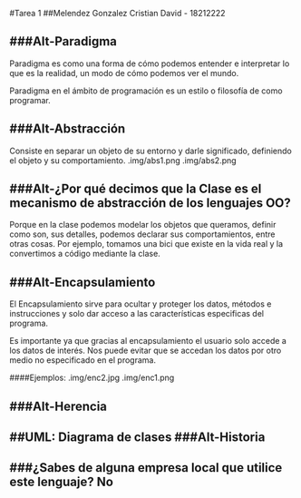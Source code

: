 #Tarea 1
##Melendez Gonzalez Cristian David - 18212222

###Alt-Paradigma
------
Paradigma es como una forma de cómo podemos entender e interpretar lo que es la realidad, un modo de cómo podemos ver el mundo.

Paradigma en el ámbito de programación es un estilo o filosofía de como programar.

###Alt-Abstracción
------
Consiste en separar un objeto de su entorno y darle significado, definiendo el objeto y su comportamiento.
.img/abs1.png
.img/abs2.png

###Alt-¿Por qué decimos que la Clase es el mecanismo de abstracción de los lenguajes OO?
------
Porque en la clase podemos modelar los objetos que queramos, definir como son, sus detalles, podemos declarar sus comportamientos, entre otras cosas. Por ejemplo, tomamos una bici que existe en la vida real y la convertimos a código mediante la clase.

###Alt-Encapsulamiento
------
El Encapsulamiento sirve para ocultar y proteger los datos, métodos e instrucciones y solo dar acceso a las características especificas del programa.

Es importante ya que gracias al encapsulamiento el usuario solo accede a los datos de interés. Nos puede evitar que se accedan los datos por otro medio no especificado en el programa.

####Ejemplos:
.img/enc2.jpg
.img/enc1.png


###Alt-Herencia
------


##UML: Diagrama de clases
###Alt-Historia
------
###¿Sabes de alguna empresa local que utilice este lenguaje?
No
------
